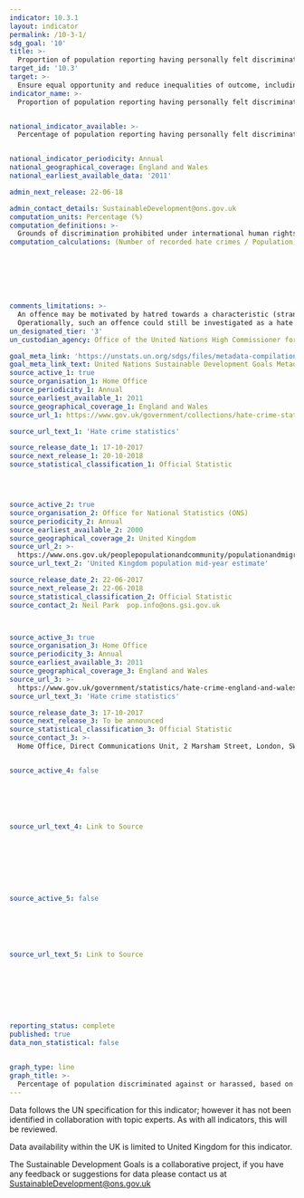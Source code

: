 ```yaml
---
indicator: 10.3.1
layout: indicator
permalink: /10-3-1/
sdg_goal: '10'
title: >-
  Proportion of population reporting having personally felt discriminated against or harassed in the previous 12 months on the basis of a ground of discrimination prohibited under international human rights law
target_id: '10.3'
target: >-
  Ensure equal opportunity and reduce inequalities of outcome, including by eliminating discriminatory laws, policies and practices and promoting appropriate legislation, policies and action in this regard
indicator_name: >-
  Proportion of population reporting having personally felt discriminated against or harassed in the previous 12 months on the basis of a ground of discrimination prohibited under international human rights law


national_indicator_available: >-
  Percentage of population reporting having personally felt discriminated against or harassed in the previous 12 months on the basis of a ground of discrimination prohibited under international human rights law


national_indicator_periodicity: Annual
national_geographical_coverage: England and Wales
national_earliest_available_data: '2011'

admin_next_release: 22-06-18

admin_contact_details: SustainableDevelopment@ons.gov.uk
computation_units: Percentage (%)
computation_definitions: >-
  Grounds of discrimination prohibited under international human rights law, as enshrined in the 1948 Universal Declaration of Human Rights and subsequently elaborated upon by international human rights mechanisms, include ethnicity, sex, age, income, geographic location, disability, religion, migratory or displacement status, civil status, sexual orientation and gender identity. In the United Kingdom, hate crime is defined as ‘any criminal offence which is perceived, by the victim or any other person, to be motivated by hostility or prejudice towards someone based on a personal characteristic.’ This common definition was agreed in 2007 by the police, Crown Prosecution Service, Prison Service (now the National Offender Management Service) and other agencies that make up the criminal justice system. There are five centrally monitored strands of hate crime: race or ethnicity; religion or beliefs; sexual orientation; disability; and transgender identity. In the process of recording a crime, police can flag an offence as being motivated by one or more of the five monitored strands listed above (for example, an offence can be motivated by hostility towards the victim’s race and religion). Figures presented have been calculated from the total number of motivating factors. For further information please see Hate Crime, England and Wales @ https://www.gov.uk/government/uploads/system/uploads/attachment_data/file/652136/hate-crime-1617-hosb1717.pdf.
computation_calculations: (Number of recorded hate crimes / Population) * 1,000,000







comments_limitations: >-
  An offence may be motivated by hatred towards a characteristic (strand) that is not centrally monitored and therefore would not be represented in this data (age or gender for example).
  Operationally, such an offence could still be investigated as a hate crime by the police. For further information please see College of Policing, Hate Crime, Operational Guidance @ http://www.report-it.org.uk/files/hate_crime_operational_guidance.pdf
un_designated_tier: '3'
un_custodian_agency: Office of the United Nations High Commissioner for Human Rights (OHCHR)

goal_meta_link: 'https://unstats.un.org/sdgs/files/metadata-compilation/Metadata-Goal-10.pdf'
goal_meta_link_text: United Nations Sustainable Development Goals Metadata (PDF 4.0 MB)
source_active_1: true
source_organisation_1: Home Office
source_periodicity_1: Annual
source_earliest_available_1: 2011
source_geographical_coverage_1: England and Wales
source_url_1: https://www.gov.uk/government/collections/hate-crime-statistics

source_url_text_1: 'Hate crime statistics'

source_release_date_1: 17-10-2017
source_next_release_1: 20-10-2018
source_statistical_classification_1: Official Statistic 




source_active_2: true
source_organisation_2: Office for National Statistics (ONS)
source_periodicity_2: Annual
source_earliest_available_2: 2000
source_geographical_coverage_2: United Kingdom
source_url_2: >-
  https://www.ons.gov.uk/peoplepopulationandcommunity/populationandmigration/populationestimates/timeseries/ukpop/pop 
source_url_text_2: 'United Kingdom population mid-year estimate'

source_release_date_2: 22-06-2017
source_next_release_2: 22-06-2018
source_statistical_classification_2: Official Statistic 
source_contact_2: Neil Park  pop.info@ons.gsi.gov.uk



source_active_3: true
source_organisation_3: Home Office
source_periodicity_3: Annual
source_earliest_available_3: 2011
source_geographical_coverage_3: England and Wales
source_url_3: >-
  https://www.gov.uk/government/statistics/hate-crime-england-and-wales-2016-to-2017
source_url_text_3: 'Hate crime statistics'

source_release_date_3: 17-10-2017
source_next_release_3: To be announced
source_statistical_classification_3: Official Statistic 
source_contact_3: >-
  Home Office, Direct Communications Unit, 2 Marsham Street, London, SW1P 4DF, public.enquiries@homeoffice.gsi.gov.uk, 020 7035 4848


source_active_4: false






source_url_text_4: Link to Source








source_active_5: false






source_url_text_5: Link to Source








reporting_status: complete
published: true
data_non_statistical: false


graph_type: line
graph_title: >-
  Percentage of population discriminated against or harassed, based on discrimination prohibited under international human rights law
---
```

Data follows the UN specification for this indicator; however it has not been identified in collaboration with topic experts. As with all indicators, this will be reviewed.
  
Data availability within the UK is limited to United Kingdom for this indicator.
  
The Sustainable Development Goals is a collaborative project, if you have any feedback or suggestions for data please contact us at <SustainableDevelopment@ons.gov.uk>
